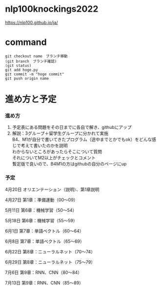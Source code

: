 # nlp100knockings2022
https://nlp100.github.io/ja/

# command
```
git checkout name　ブランチ移動
(git branch　ブランチ確認)
(git status)
git add hoge.py
git commit -m "hoge commit"
git push origin name
```

# 進め方と予定
### 進め方
1. 予定表にある問題をその日までに各自で解き、githubにアップ
2. 解説：3グループ＋留学生グループに分かれて実施<br>
B4、M1が自分で書いてきたプログラム（途中までとかでもok）をどんな感じで考えて書いたのかを説明<br>
わからないところがあったらそこについて質問<br>
それについてM2以上がチェックとコメント<br>
暫定版で良いので、B4M1の方はgithubの自分のページにup<br>

### 予定
4月20日 オリエンテーション（説明）、第1章説明

4月27日	第1章：準備運動（00〜09）	

5月11日	第6章：機械学習（50〜54）	

5月18日	第6章：機械学習（55〜59）

6月1日	第7章：単語ベクトル（60〜64）

6月8日	第7章：単語ベクトル（65〜69）

6月22日	第8章：ニューラルネット（70〜74）

6月29日	第8章：ニューラルネット（75〜79）

7月6日	第9章：RNN、CNN（80〜84）

7月13日	第9章：RNN、CNN（85〜89）
